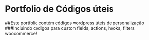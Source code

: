 # Portfolio de Códigos úteis

##Este portfolio contém códigos wordpress úteis de personalização
###Incluindo códigos para custom fields, actions, hooks, filters woocommerce!
